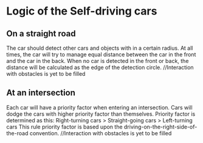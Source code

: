 # Logic of the Self-driving cars

## On a straight road
The car should detect other cars and objects with in a certain radius.
At all times, the car will try to manage equal distance between the car in the front and the car in the back.
When no car is detected in the front or back, the distance will be calculated as the edge of the detection circle.
//Interaction with obstacles is yet to be filled

## At an intersection
Each car will have a priority factor when entering an intersection.
Cars will dodge the cars with higher priority factor than themselves. 
Priority factor is determined as this:
  Right-turning cars > Straight-going cars > Left-turning cars
This rule priority factor is based upon the driving-on-the-right-side-of-the-road  convention. 
//Interaction with obstacles is yet to be filled
